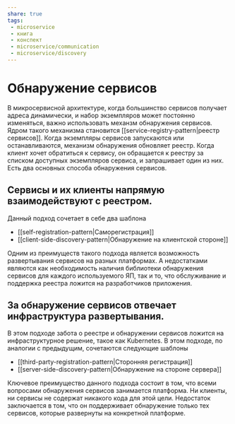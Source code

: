```yaml
---
share: true
tags: 
 - microservice
 - книга
 - конспект
 - microservice/communication
 - microservice/discovery
---
```

# Обнаружение сервисов
В микросервисной архитектуре, когда большинство сервисов получает адреса динамически, и набор экземпляров может постоянно изменяться, важно использовать механзм обнаружения сервисов. Ядром такого механизма становится [[service-registry-pattern|реестр сервисов]]. Когда экземпляры сервисов запускаются или останавливаются, механизм обнаружения обновляет реестр. Когда клиент хочет обратиться к сервису, он обращается к реестру за списком доступных экземпляров сервиса, и запрашивает один из них.
Есть два основных способа обнаружения сервисов.
## Сервисы и их клиенты напрямую взаимодействуют с реестром. 
Данный подход сочетает в себе два шаблона
+ [[self-registration-pattern|Саморегистрация]]
+ [[client-side-discovery-pattern|Обнаружение на клиентской стороне]]

Одним из преимуществ такого подхода является возможность развертывания сервисов на разных платформах. А недостатками являются как необходимость наличия библиотеки обнаружения сервисов для каждого используемого ЯП, так и то, что обслуживание и поддержка реестра ложится на разработчиков приложения.
## За обнаружение сервисов отвечает инфраструктура развертывания.
В этом подходе забота о реестре и обнаружении сервисов ложится на инфраструктурное решение, такое как Kubernetes. В этом подходе, по аналогии с предыдущим, сочетаются следующие шаблоны
+ [[third-party-registration-pattern|Сторонняя регистрация]]
+ [[server-side-discovery-pattern|Обнаружение на стороне сервера]]

Ключевое преимущество данного подхода состоит в том, что всеми вопросами обнаружения сервисов занимается платформа. Ни клиенты, ни сервисы не содержат никакого кода для этой цели. Недостаток заключается в том, что он поддерживает обнаружение только тех сервисов, которые развернуты на конкретной платформе.

